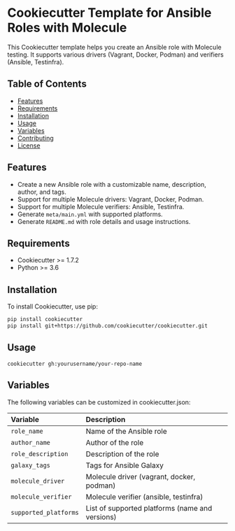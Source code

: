 # Cookiecutter Template for Ansible Roles with Molecule

This Cookiecutter template helps you create an Ansible role with Molecule testing. It supports various drivers (Vagrant, Docker, Podman) and verifiers (Ansible, Testinfra).

## Table of Contents

- [Features](#features)
- [Requirements](#requirements)
- [Installation](#installation)
- [Usage](#usage)
- [Variables](#variables)
- [Contributing](#contributing)
- [License](#license)

## Features

- Create a new Ansible role with a customizable name, description, author, and tags.
- Support for multiple Molecule drivers: Vagrant, Docker, Podman.
- Support for multiple Molecule verifiers: Ansible, Testinfra.
- Generate `meta/main.yml` with supported platforms.
- Generate `README.md` with role details and usage instructions.

## Requirements

- Cookiecutter >= 1.7.2
- Python >= 3.6

## Installation

To install Cookiecutter, use pip:

```sh
pip install cookiecutter
pip install git+https://github.com/cookiecutter/cookiecutter.git
```
## Usage
```
cookiecutter gh:yourusername/your-repo-name
```

## Variables
The following variables can be customized in cookiecutter.json:

| Variable | Description |
|:----------|:----------|	
`role_name` |	Name of the Ansible role
`author_name`	| Author of the role
`role_description` |	Description of the role
`galaxy_tags`	| Tags for Ansible Galaxy
`molecule_driver` | Molecule driver (vagrant, docker, podman)
`molecule_verifier` |	Molecule verifier (ansible, testinfra)
`supported_platforms` | List of supported platforms (name and versions)